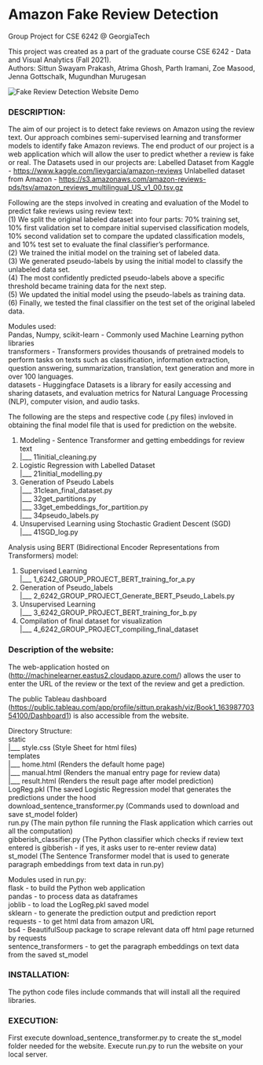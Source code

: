 # Amazon Fake Review Detection

Group Project for CSE 6242 @ GeorgiaTech 

This project was created as a part of the graduate course CSE 6242 - Data and Visual Analytics (Fall 2021). <br/>
Authors: Sittun Swayam Prakash, Atrima Ghosh, Parth Iramani, Zoe Masood, Jenna Gottschalk, Mugundhan Murugesan

![Fake Review Detection Website Demo](https://media.giphy.com/media/lojgb9uYmTqVQrriiH/giphy-downsized-large.gif)

### DESCRIPTION:

The aim of our project is to detect fake reviews on Amazon using the review text. Our approach combines semi-supervised learning and transformer models to identify fake Amazon reviews.
The end product of our project is a web application which will allow the user to predict whether a review is fake or real.
The Datasets used in our projects are:
Labelled Dataset from Kaggle - https://www.kaggle.com/lievgarcia/amazon-reviews
Unlabelled dataset from Amazon - https://s3.amazonaws.com/amazon-reviews-pds/tsv/amazon_reviews_multilingual_US_v1_00.tsv.gz

Following are the steps involved in creating and evaluation of the Model to predict fake reviews using review text: <br/>
(1) We split the original labeled dataset into four parts: 70% training set, 10% first validation set to compare initial supervised classification models, 10% second validation set to compare the updated classification models, and 10% test set to evaluate the final classifier’s performance. <br/>
(2) We trained the initial model on the training set of labeled data. <br/> 
(3) We generated pseudo-labels by using the initial model to classify the unlabeled data set. <br/>
(4) The most confidently predicted pseudo-labels above a specific threshold became training data for the next step. <br/>
(5) We updated the initial model using the pseudo-labels as training data. <br/>
(6) Finally, we tested the final classifier on the test set of the original labeled data. <br/>

Modules used: <br/>
Pandas, Numpy, scikit-learn - Commonly used Machine Learning python libraries <br/>
transformers - Transformers provides thousands of pretrained models to perform tasks on texts such as classification, information extraction, question answering, summarization, translation, text generation and more in over 100 languages. <br/>
datasets - Huggingface Datasets is a library for easily accessing and sharing datasets, and evaluation metrics for Natural Language Processing (NLP), computer vision, and audio tasks. <br/>

The following are the steps and respective code (.py files) invloved in obtaining the final model file that is used for prediction on the website. <br/>
1. Modeling - Sentence Transformer and getting embeddings for review text <br/>
	|___ 11initial_cleaning.py <br/>
2. Logistic Regression with Labelled Dataset <br/>
	|___ 21initial_modelling.py <br/>
3. Generation of Pseudo Labels <br/>
	|___ 31clean_final_dataset.py <br/>
	|___ 32get_partitions.py <br/>
	|___ 33get_embeddings_for_partition.py <br/>
	|___ 34pseudo_labels.py <br/>
4. Unsupervised Learning using Stochastic Gradient Descent (SGD) <br/>
	|___ 41SGD_log.py <br/>

Analysis using BERT (Bidirectional Encoder Representations from Transformers) model: <br/>
1. Supervised Learning <br/>
	|___ 1_6242_GROUP_PROJECT_BERT_training_for_a.py <br/>
2. Generation of Pseudo_labels <br/>
	|___ 2_6242_GROUP_PROJECT_Generate_BERT_Pseudo_Labels.py <br/>
3. Unsupervised Learning <br/>
	|___ 3_6242_GROUP_PROJECT_BERT_training_for_b.py <br/>
4. Compilation of final dataset for visualization <br/>
	|___ 4_6242_GROUP_PROJECT_compiling_final_dataset <br/>


### Description of the website:

The web-application hosted on (http://machinelearner.eastus2.cloudapp.azure.com/) allows the user to enter the URL of the review or the text of the review and get a prediction. 

The public Tableau dashboard (https://public.tableau.com/app/profile/sittun.prakash/viz/Book1_16398770354100/Dashboard1) is also accessible from the website. 

Directory Structure: <br/>
static <br/>
  |___ style.css (Style Sheet for html files) <br/>
templates <br/>
  |___ home.html (Renders the default home page) <br/>
  |___ manual.html (Renders the manual entry page for review data) <br/>
  |___ result.html (Renders the result page after model prediction) <br/>
LogReg.pkl (The saved Logistic Regression model that generates the predictions under the hood <br/>
download_sentence_transformer.py (Commands used to download and save st_model folder) <br/>
run.py (The main python file running the Flask application which carries out all the computation) <br/>
gibberish_classifier.py (The Python classifier which checks if review text entered is gibberish - if yes, it asks user to re-enter review data) <br/>
st_model (The Sentence Transformer model that is used to generate paragraph embeddings from text data in run.py) <br/>

Modules used in run.py: <br/>
flask - to build the Python web application <br/>
pandas - to process data as dataframes <br/>
joblib - to load the LogReg.pkl saved model <br/>
sklearn - to generate the prediction output and prediction report <br/>
requests - to get html data from amazon URL <br/>
bs4 - BeautifulSoup package to scrape relevant data off html page returned by requests <br/>
sentence_transformers - to get the paragraph embeddings on text data from the saved st_model <br/> 

### INSTALLATION:

The python code files include commands that will install all the required libraries.

### EXECUTION:

First execute download_sentence_transformer.py to create the st_model folder needed for the website.
Execute run.py to run the website on your local server. 
